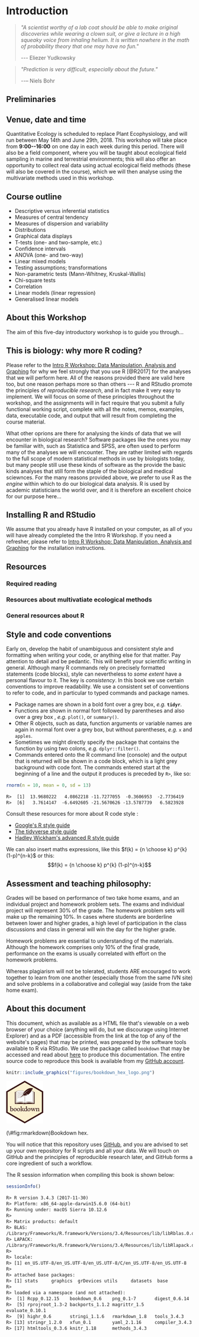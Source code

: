 
# Introduction

> *"A scientist worthy of a lab coat should be able to make original discoveries while wearing a clown suit, or give a lecture in a high squeaky voice from inhaling helium. It is written nowhere in the math of probability theory that one may have no fun."*
>
> --- Eliezer Yudkowsky

> *"Prediction is very difficult, especially about the future."*
>
> --– Niels Bohr

## Preliminaries



## Venue, date and time

Quantitative Ecology is scheduled to replace Plant Ecophysiology, and will run between May 14th and June 29th, 2018. This workshop will take place from **9:00--16:00** on one day in each week during this period. There will also be a field component, where you will be taught about ecological field sampling in marine and terrestrial environments; this will also offer an opportunity to collect real data using actual ecological field methods (these will also be covered in the course), which we will then analyse using the multivariate methods used in this workshop.

## Course outline

* Descriptive versus inferential statistics
* Measures of central tendency
* Measures of dispersion and variability
* Distributions
* Graphical data displays
* T-tests (one- and two-sample, etc.)
* Confidence intervals
* ANOVA (one- and two-way)
* Linear mixed models
* Testing assumptions; transformations
* Non-parametric tests (Mann-Whitney, Kruskal-Wallis)
* Chi-square tests
* Correlation
* Linear models (linear regression)
* Generalised linear models

## About this Workshop

The aim of this five-day introductory workshop is to guide you through...

## This is biology: why more R coding?

Please refer to the [Intro R Workshop: Data Manipulation, Analysis and Graphing](https://robwschlegel.github.io/Intro_R_Workshop/) for why we feel strongly that you use R [@R2017] for the analyses that we will perform here. All of the reasons provided there are valid here too, but one reason perhaps more so than others --- R and RStudio promote the principles of *reproducible research*, and in fact make it very easy to implement. We will focus on some of these principles throughout the workshop, and the assignments will in fact require that you submit a fully functional working script, complete with all the notes, memos, examples, data, executable code, and output that will result from completing the course material. 

What other oprions are there for analysing the kinds of data that we will encounter in biological research? Software packages like the ones you may be familiar with, such as Statistica and SPSS, are often used to perform many of the analyses we will encounter. They are rather limited with regards to the full scope of modern statistical methods in use by biologists today, but many people still use these kinds of software as the provide the basic kinds analyses that still form the staple of the biological and medical sciewnces. For the many reasons provided above, we prefer to use R as the *engine* within which to do our biological data analysis. R is used by academic statisticians the world over, and it is therefore an excellent choice for our purpose here...

## Installing R and RStudio

We assume that you already have R installed on your computer, as all of you will have already completed the the Intro R Workshop. If you need a refresher, please refer to [Intro R Workshop: Data Manipulation, Analysis and Graphing](https://robwschlegel.github.io/Intro_R_Workshop/) for the installation instructions.

## Resources

### Required reading

### Resources about multivatiate ecological methods

### General resources about R

## Style and code conventions

Early on, develop the habit of unambiguous and consistent style and formatting when writing your code, or anything else for that matter. Pay attention to detail and be pedantic. This will benefit your scientific writing in general. Although many R commands rely on precisely formatted statements (code blocks), style can nevertheless to *some extent* have a personal flavour to it. The key is *consistency*. In this book we use certain conventions to improve readability. We use a consistent set of conventions to refer to code, and in particular to typed commands and package names.

  * Package names are shown in a bold font over a grey box, *e.g.* __`tidyr`__.
  * Functions are shown in normal font followed by parentheses and also over a grey box , *e.g.* `plot()`, or `summary()`.
  * Other R objects, such as data, function arguments or variable names are again in normal font over a grey box, but without parentheses, *e.g.* `x` and `apples`.
  * Sometimes we might directly specify the package that contains the function by using two colons, *e.g.* `dplyr::filter()`.
  * Commands entered onto the R command line (console) and the output that is returned will be shown in a code block, which is a light grey background with code font. The commands entered start at the beginning of a line and the output it produces is preceded by `R>`, like so:


```r
rnorm(n = 10, mean = 0, sd = 13)
```

```
R>  [1]  13.9680222   4.0862218 -11.7277055  -0.3606953  -2.7736419
R>  [6]   3.7614147  -6.6492605 -21.5670626 -13.5787739   6.5823928
```

Consult these resources for more about R code style :

  * [Google's R style guide](https://google.github.io/styleguide/Rguide.xml)
  * [The tidyverse style guide](http://style.tidyverse.org)
  * [Hadley Wickham's advanced R style guide](http://adv-r.had.co.nz/Style.html)

We can also insert maths expressions, like this $f(k) = {n \choose k} p^{k} (1-p)^{n-k}$ or this: $$f(k) = {n \choose k} p^{k} (1-p)^{n-k}$$

## Assessment and teaching philosophy:

Grades will be based on performance of two take home exams, and an individual project and homework problem sets. The exams and individual project will represent 30% of the grade. The homework problem sets will make up the remaining 10%. In cases where students are borderline between lower and higher grades, a high level of participation in the class discussions and class in general will win the day for the higher grade.

Homework problems are essential to understanding of the materials. Although the homework comprises only 10% of the final grade, performance on the exams is usually correlated with effort on the homework problems.

Whereas plagiarism will not be tolerated, students ARE encouraged to work together to learn from one another (especially those from the same IVN site) and solve problems in a collaborative and collegial way (aside from the take home exam).

## About this document

This document, which as available as a HTML file that's viewable on a web browser of your choice (anything will do, but we discourage using Internet Explorer) and as a PDF (accessible from the link at the top of any of the website's pages) that may be printed, was prepared by the software tools available to R via RStudio. We use the package called `bookdown` that may be accessed and read about [here](https://bookdown.org/yihui/bookdown/) to produce this documentation. The entire source code to reproduce this book is available from my [GitHub account](https://github.com/ajsmit/).


```r
knitr::include_graphics("figures/bookdown_hex_logo.png")
```

<div class="figure">
<img src="figures/bookdown_hex_logo.png" alt="Bookdown hex." width="100" />
<p class="caption">(\#fig:rmarkdown)Bookdown hex.</p>
</div>

You will notice that this repository uses [GitHub](https://github.com), and you are advised to set up your own repository for R scripts and all your data. We will touch on GitHub and the principles of reproducible research later, and GitHub forms a core ingredient of such a workflow.

The R session information when compiling this book is shown below:

```r
sessionInfo()
```

```
R> R version 3.4.3 (2017-11-30)
R> Platform: x86_64-apple-darwin15.6.0 (64-bit)
R> Running under: macOS Sierra 10.12.6
R> 
R> Matrix products: default
R> BLAS: /Library/Frameworks/R.framework/Versions/3.4/Resources/lib/libRblas.0.dylib
R> LAPACK: /Library/Frameworks/R.framework/Versions/3.4/Resources/lib/libRlapack.dylib
R> 
R> locale:
R> [1] en_US.UTF-8/en_US.UTF-8/en_US.UTF-8/C/en_US.UTF-8/en_US.UTF-8
R> 
R> attached base packages:
R> [1] stats     graphics  grDevices utils     datasets  base     
R> 
R> loaded via a namespace (and not attached):
R>  [1] Rcpp_0.12.15    bookdown_0.6    png_0.1-7       digest_0.6.14  
R>  [5] rprojroot_1.3-2 backports_1.1.2 magrittr_1.5    evaluate_0.10.1
R>  [9] highr_0.6       stringi_1.1.6   rmarkdown_1.8   tools_3.4.3    
R> [13] stringr_1.2.0   xfun_0.1        yaml_2.1.16     compiler_3.4.3 
R> [17] htmltools_0.3.6 knitr_1.18      methods_3.4.3
```


